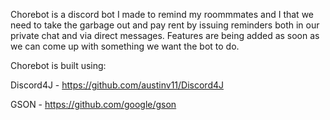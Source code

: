 Chorebot is a discord bot I made to remind my roommmates and I that we need to take the garbage out and pay rent by issuing reminders
both in our private chat and via direct messages. Features are being added as soon as we can come up with something we want the bot to do.


Chorebot is built using:

Discord4J - https://github.com/austinv11/Discord4J

GSON - https://github.com/google/gson
